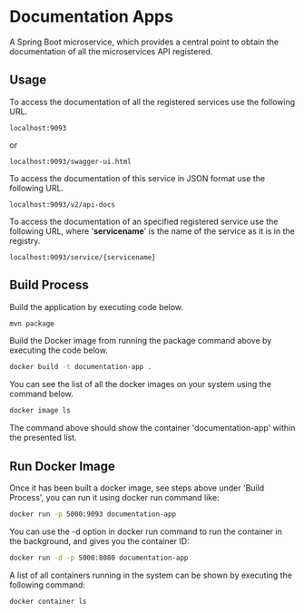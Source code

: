 # Documentation Apps
A Spring Boot microservice, which provides a central point to obtain the documentation of all the microservices API registered.


## Usage
To access the documentation of all the registered services use the following URL.

```
localhost:9093
```

or

```
localhost:9093/swagger-ui.html
```

To access the documentation of this service in JSON format use the following URL.

```
localhost:9093/v2/api-docs
```

To access the documentation of an specified registered service use the following URL, where '__servicename__' is the name of the service as it is in the registry.

```
localhost:9093/service/{servicename}
```

## Build Process
Build the application by executing code below.

```bash
mvn package
```

Build the Docker image from running the package command above by executing the code below.

```bash
docker build -t documentation-app .
```

You can see the list of all the docker images on your system using the command below.

```bash
docker image ls
```
The command above should show the container 'documentation-app' within the presented list.


## Run Docker Image
Once it has been built a docker image, see steps above under 'Build Process', you can run it using docker run command like:

```bash
docker run -p 5000:9093 documentation-app
```

You can use the -d option in docker run command to run the container in the background, and gives you the container ID:

```bash
docker run -d -p 5000:8080 documentation-app
```

A list of all containers running in the system can be shown by executing the following command:

```bash
docker container ls
```
